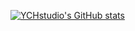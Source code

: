 [![YCHstudio's GitHub stats](https://github-readme-stats.vercel.app/api?username=YCHstudio)](https://github.com/anuraghazra/github-readme-stats)

<!--
**YCHstudio/YCHstudio** is a ✨ _special_ ✨ repository because its `README.md` (this file) appears on your GitHub profile.

Here are some ideas to get you started:

- 🔭 I’m currently working on ...
- 🌱 I’m currently learning ...
- 👯 I’m looking to collaborate on ...
- 🤔 I’m looking for help with ...
- 💬 Ask me about ...
- 📫 How to reach me: ...
- 😄 Pronouns: ...
- ⚡ Fun fact: ...
-->
